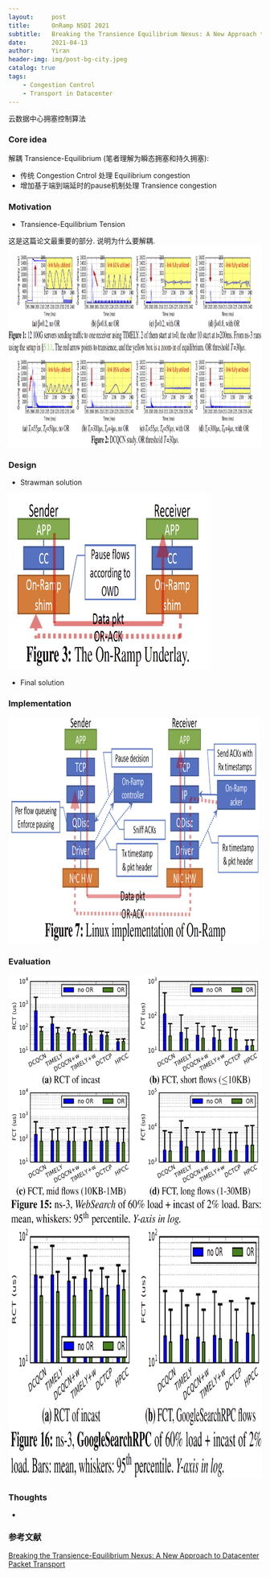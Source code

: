 ```yaml
---
layout:     post
title:      OnRamp NSDI 2021
subtitle:   Breaking the Transience Equilibrium Nexus: A New Approach to Datacenter Packet Transport
date:       2021-04-13
author:     Yiran
header-img: img/post-bg-city.jpeg
catalog: true
tags:
    - Congestion Control
    - Transport in Datacenter
---
```


云数据中心拥塞控制算法

### Core idea

解耦 Transience-Equilibrium (笔者理解为瞬态拥塞和持久拥塞):

- 传统 Congestion Cntrol 处理 Equilibrium congestion
- 增加基于端到端延时的pause机制处理 Transience congestion


### Motivation

- Transience-Equilibrium Tension

这是这篇论文最重要的部分. 说明为什么要解耦.
<img width="800" height="400" src="/img/post-onramp-1.png"/>



### Design


- Strawman solution
<img width="400" height="350" src="/img/post-onramp-2.png"/>


- Final solution


### Implementation 

<img width="500" height="450" src="/img/post-onramp-3.png"/>


### Evaluation


<img width="600" height="500" src="/img/post-onramp-4.png"/>

<img width="600" height="500" src="/img/post-onramp-5.png"/>

  

### Thoughts

- 



### 参考文献

[Breaking the Transience-Equilibrium Nexus: A New Approach to Datacenter Packet Transport](https://www.usenix.org/system/files/nsdi21-liu.pdf)





